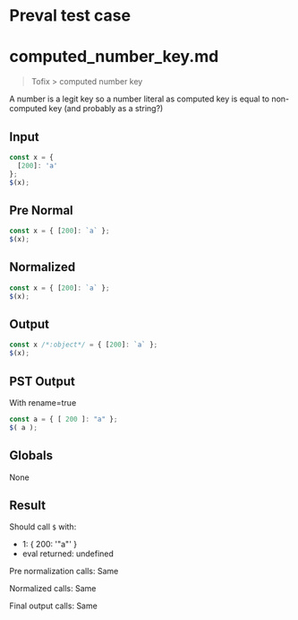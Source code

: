 # Preval test case

# computed_number_key.md

> Tofix > computed number key

A number is a legit key so a number literal as computed key is equal to non-computed key (and probably as a string?)

## Input

`````js filename=intro
const x = {
  [200]: 'a'
};
$(x);
`````

## Pre Normal


`````js filename=intro
const x = { [200]: `a` };
$(x);
`````

## Normalized


`````js filename=intro
const x = { [200]: `a` };
$(x);
`````

## Output


`````js filename=intro
const x /*:object*/ = { [200]: `a` };
$(x);
`````

## PST Output

With rename=true

`````js filename=intro
const a = { [ 200 ]: "a" };
$( a );
`````

## Globals

None

## Result

Should call `$` with:
 - 1: { 200: '"a"' }
 - eval returned: undefined

Pre normalization calls: Same

Normalized calls: Same

Final output calls: Same
